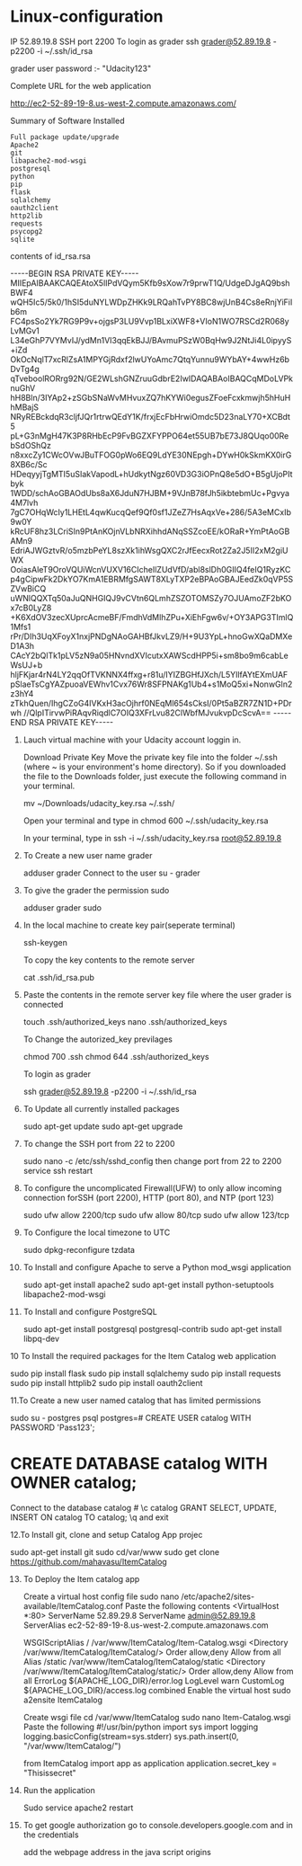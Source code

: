 # Linux-configuration
IP
   52.89.19.8
SSH port
   2200
To login as grader
  ssh grader@52.89.19.8 -p2200 -i ~/.ssh/id_rsa
   
  grader user password :- "Udacity123"
   
Complete URL for the web application

   http://ec2-52-89-19-8.us-west-2.compute.amazonaws.com/

Summary of Software Installed

	Full package update/upgrade
	Apache2
	git
	libapache2-mod-wsgi
	postgresql
	python
	pip
	flask
	sqlalchemy
	oauth2client
	http2lib
	requests
	psycopg2
	sqlite

contents of id_rsa.rsa

-----BEGIN RSA PRIVATE KEY-----
MIIEpAIBAAKCAQEAtoX5lIPdVQym5Kfb9sXow7r9prwT1Q/UdgeDJgAQ9bshBWF4
wQH5Ic5/5k0/1hSI5duNYLWDpZHKk9LRQahTvPY8BC8wjUnB4Cs8eRnjYiFiIb6m
FC4psSo2Yk7RG9P9v+ojgsP3LU9Vvp1BLxiXWF8+VIoN1WO7RSCd2R068yLvMGv1
L34eGhP7VYMvIJ/ydMn1VI3qqEkBJJ/BAvmuPSzW0BqHw9J2NtJi4L0ipyyS+iZd
OkOcNqlT7xcRlZsA1MPYGjRdxf2lwUYoAmc7QtqYunnu9WYbAY+4wwHz6bDvTg4g
qTveboolRORrg92N/GE2WLshGNZruuGdbrE2IwIDAQABAoIBAQCqMDoLVPknuGhV
hH8Bln/3IYAp2+zSGbSNaWvMHvuxZQ7hKYWi0egusZFoeFcxkmwjh5hHuHhMBajS
NRyREBckdqR3cljfJQr1rtrwQEdY1K/frxjEcFbHrwiOmdc5D23naLY70+XCBdt5
pL+G3nMgH47K3P8RHbEcP9FvBGZXFYPPO64et55UB7bE73J8QUqo00RebSdOShQz
n8xxcZy1CWcOVwJBuTFOG0pWo6EQ9LdYE30NEpgh+DYwH0kSkmKX0irG8XB6c/Sc
HDeqyyjTgMTI5uSIakVapodL+hUdkytNgz60VD3G3iOPnQ8e5dO+B5gUjoPItbyk
1WDD/schAoGBAOdUbs8aX6JduN7HJBM+9VJnB78fJh5ikbtebmUc+Pgvya4M7lvh
7gC7OHqWcIy1LHEtL4qwKucqQef9Qf0sf1JZeZ7HsAqxVe+286/5A3eMCxIb9w0Y
kRcUF8hz3LCriSIn9PtAnKOjnVLbNRXihhdANqSSZcoEE/kORaR+YmPtAoGBAMn9
EdriAJWGztvR/o5mzbPeYL8szXk1ihWsgQXC2rJfEecxRot2Za2J5II2xM2giUWX
OoiasAleT9OroVQUiWcnVUXV16CIcheIlZUdVfD/abl8slDh0GIIQ4feIQ1RyzKC
p4gCipwFk2DkYO7KmA1EBRMfgSAWT8XLyTXP2eBPAoGBAJEedZk0qVP5SZVwBiCQ
uWNlQQXTq50aJuQNHGIQJ9vCVtn6QLmhZSZOTOMSZy7OJUAmoZF2bKOx7cB0LyZ8
+K6XdOV3zecXUprcAcmeBF/FmdhVdMlhZPu+XiEhFgw6v/+OY3APG3TImlQ1Mfs1
rPr/DIh3UqXFoyX1nxjPNDgNAoGAHBfJkvLZ9/H+9U3YpL+hnoGwXQaDMXeD1A3h
CAcY2bQlTk1pLV5zN9a05HNvndXVIcutxXAWScdHPP5i+sm8bo9m6cabLeWsUJ+b
hljFKjar4rN4LY2qqOfTVKNNX4ffxg+r81u/IYIZBGHfJXch/L5YIlfAYtEXmUAF
pSlaeTsCgYAZpuoaVEWhv1Cvx76Wr8SFPNAKg1Ub4+s1MoQ5xi+NonwGln2z3hY4
zTkhQuen/IhgCZoG4IVKxH3acOjhrf0NEqMl654sCksI/0Pt5aBZR7ZN1D+PDrwh
//QlpITirvwPiRAqvRiqdlC7OIQ3XFrLvu82ClWbfMJvukvpDcScvA==
-----END RSA PRIVATE KEY-----


    
1. Lauch virtual machine with your Udacity account loggin in.

   Download Private Key Move the private key file into the folder ~/.ssh (where ~ is your environment's home directory). So if you downloaded the file to the Downloads folder, just execute the following command in your terminal.

    mv ~/Downloads/udacity_key.rsa ~/.ssh/

    Open your terminal and type in
    chmod 600 ~/.ssh/udacity_key.rsa

    In your terminal, type in
    ssh -i ~/.ssh/udacity_key.rsa root@52.89.19.8

2. To Create a new user name grader

   adduser grader
   Connect to the user
   su - grader

3. To give the grader the permission sudo

    adduser grader sudo

4. In the local machine to create key pair(seperate terminal)

    ssh-keygen

   To copy the key contents to the remote server

    cat .ssh/id_rsa.pub

5. Paste the contents in the remote server key file where the user grader is connected

    touch .ssh/authorized_keys
    nano .ssh/authorized_keys

   To Change the autorized_key previlages

    chmod 700 .ssh
    chmod 644 .ssh/authorized_keys
   
   To login as grader
   
    ssh grader@52.89.19.8 -p2200 -i ~/.ssh/id_rsa
    
6. To Update all currently installed packages

    sudo apt-get update
    sudo apt-get upgrade

7. To change the SSH port from 22 to 2200   

    sudo nano -c /etc/ssh/sshd_config then change port from 22 to 2200
    service ssh restart

6. To configure the uncomplicated Firewall(UFW) to only allow incoming connection forSSH (port 2200), HTTP (port 80), and NTP (port 123)

   sudo ufw allow 2200/tcp
   sudo ufw allow 80/tcp
   sudo ufw allow 123/tcp

7. To Configure the local timezone to UTC

   sudo dpkg-reconfigure tzdata

8. To Install and configure Apache to serve a Python mod_wsgi application

   sudo apt-get install apache2
   sudo apt-get install python-setuptools libapache2-mod-wsgi
   

9. To Install and configure PostgreSQL

   sudo apt-get install postgresql postgresql-contrib
   sudo apt-get install libpq-dev

10 To Install the required packages for the Item Catalog web application

   sudo pip install flask
   sudo pip install sqlalchemy
   sudo pip install requests
   sudo pip install httplib2
   sudo pip install oauth2client

11.To Create a new user named catalog that has limited permissions 

   sudo su - postgres
   psql
   postgres=# CREATE USER catalog WITH PASSWORD 'Pass123';
   # CREATE DATABASE catalog WITH OWNER catalog;
   Connect to the database catalog # \c catalog
   GRANT SELECT, UPDATE, INSERT ON catalog TO catalog;
   \q and exit

12.To Install git, clone and setup Catalog App projec

   sudo apt-get install git
   sudo cd/var/www
   sudo get clone https://github.com/mahavasu/ItemCatalog

13. To Deploy the Item catalog app

    Create a virtual host config file
    sudo nano /etc/apache2/sites-available/ItemCatalog.conf
    Paste the following contents
    <VirtualHost *:80>
      ServerName 52.89.29.8
      ServerName admin@52.89.19.8
      ServerAlias ec2-52-89-19-8.us-west-2.compute.amazonaws.com

      WSGIScriptAlias / /var/www/ItemCatalog/Item-Catalog.wsgi
      <Directory /var/www/ItemCatalog/ItemCatalog/>
          Order allow,deny
          Allow from all
      </Directory>
      Alias /static /var/www/ItemCatalog/ItemCatalog/static
      <Directory /var/www/ItemCatalog/ItemCatalog/static/>
          Order allow,deny
          Allow from all
      </Directory>
      ErrorLog ${APACHE_LOG_DIR}/error.log
      LogLevel warn
      CustomLog ${APACHE_LOG_DIR}/access.log combined
    </VirtualHost>
    Enable the virtual host
    sudo a2ensite ItemCatalog
   
    Create wsgi file
    cd /var/www/ItemCatalog
    sudo nano Item-Catalog.wsgi
    Paste the following
    #!/usr/bin/python
    import sys
    import logging
    logging.basicConfig(stream=sys.stderr)
    sys.path.insert(0, "/var/www/ItemCatalog/")

    from ItemCatalog import app as application
    application.secret_key = "Thisissecret"


14. Run the application

    Sudo service apache2 restart

15. To get google authorization go to console.developers.google.com and in the credentials 

    add the webpage address in the java script origins



 
    

